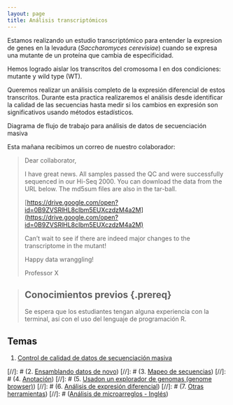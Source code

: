 ```yaml
---
layout: page
title: Análisis transcriptómicos
---
```


Estamos realizando un estudio transcriptómico para entender la expresion de genes
en la levadura (*Saccharomyces cerevisiae*) cuando se expresa una 
mutante de un proteína que cambia de especificidad.

Hemos logrado aislar los transcritos del cromosoma I en dos condiciones: mutante y 
wild type (WT).

Queremos realizar un análisis completo de la expresión diferencial de estos transcritos. 
Durante esta practica realizaremos el análisis desde identificar la calidad de las secuencias
hasta medir si los cambios en expresión son significativos usando métodos estadísticos.

Diagrama de flujo de trabajo para análisis de datos de secuenciación masiva

Esta mañana recibimos un correo de nuestro colaborador:

>
>Dear collaborator,
>
>I have great news. All samples passed the QC and were successfully sequenced in 
>our Hi-Seq 2000. You can download the data from the URL below. The md5sum files are also 
>in the tar-ball.  
>
>[https://drive.google.com/open?id=0B9ZVSRlHL8cIbm5EUXczdzM4a2M](https://drive.google.com/open?id=0B9ZVSRlHL8cIbm5EUXczdzM4a2M)
>
>Can’t wait to see if there are indeed major changes to the transcriptome in the mutant! 
>
>Happy data wranggling!
>
>Professor X


> ## Conocimientos previos {.prereq}
>
> Se espera que los estudiantes tengan alguna experiencia con la terminal,
> así con el uso del lenguaje de programación R. 


## Temas

1.  [Control de calidad de datos de secuenciación masiva](01-quality.html)

[//]: # (2.  [Ensamblando datos de novo](02-assembly.html))
[//]: # (3.  [Mapeo de secuencias](03-mapping.html))
[//]: # (4.  [Anotación](04-annotation.html))
[//]: # (5.  [Usadon un explorador de genomas (genome browser)](05-genomebrowser.html))
[//]: # (6.  [Análisis de expresión diferencial](06-diffexpression.html))
[//]: # (7.  [Otras herramientas](07-others.html))
[//]: # ([Análisis de microarreglos - Inglés](microarrays.html))





